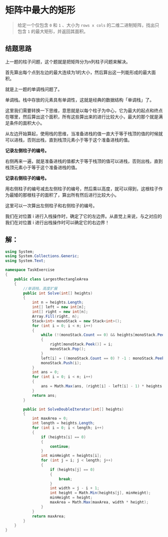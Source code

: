 # 矩阵中最大的矩形

> 给定一个仅包含 `0` 和 `1` 、大小为 `rows x cols` 的二维二进制矩阵，找出只包含 `1` 的最大矩形，并返回其面积。

## 结题思路

上一题的柱子问题，这个题就是把矩阵分为n列柱子问题来解决。

首先算出每个点到左边的最大连续为1的大小，然后算出这一列能形成的最大面积。

就是上一题的单调栈问题了。

单调栈。栈中存放的元素具有单调性，这就是经典的数据结构「单调栈」了。

这里我们需要转换一下思维，意思就是以每个柱子为中心，它为最大的起点和终点在哪里，然后算出这个面积，所有这些算出来的进行比较大小，最大的那个就是满足条件的面积大小。

从左边开始算起，使用栈的思维，当准备进栈的值一直大于等于栈顶的值的时候就可以进栈，否则出栈，直到栈顶元素小于等于这个准备进栈的值。

**记录左侧柱子的编号。**

右侧再来一遍，就是准备进栈的值都大于等于栈顶的值可以进栈，否则出栈，直到栈顶元素小于等于这个准备进栈的值。

**记录右侧柱子的编号。**

用右侧柱子的编号减去左侧柱子的编号，然后乘以高度，就可以得到，这根柱子作为最矮的那根柱子的面积了，算出所有然后进行比较大小。

这里可以一次算出左侧柱子和右侧柱子的编号。

我们在对位置 i 进行入栈操作时，确定了它的左边界。从直觉上来说，与之对应的我们在对位置 i 进行出栈操作时可以确定它的右边界！

## 解：

```c#
using System;
using System.Collections.Generic;
using System.Text;

namespace TaskExercise
{
    public class LargestRectangleArea
    {
        //单调栈，高度扩展
        public int Solve(int[] heights)
        {
            int n = heights.Length;
            int[] left = new int[n];
            int[] right = new int[n];
            Array.Fill(right, n);
            Stack<int> monoStack = new Stack<int>();
            for (int i = 0; i < n; i++)
            {
                while (!(monoStack.Count == 0) && heights[monoStack.Peek()] >= heights[i])
                {
                    right[monoStack.Peek()] = i;
                    monoStack.Pop();
                }
                left[i] = ((monoStack.Count == 0) ? -1 : monoStack.Peek());
                monoStack.Push(i);
            }
            int ans = 0;
            for (int i = 0; i < n; i++)
            {
                ans = Math.Max(ans, (right[i] - left[i] - 1) * heights[i]);
            }
            return ans;
        }

        public int SolveDoubleIterator(int[] heights)
        {
            int maxArea = 0;
            int length = heights.Length;
            for (int i = 0; i < length; i++)
            {
                if (heights[i] == 0)
                {
                    continue;
                }
                int minHeight = heights[i];
                for (int j = i; j < length; j++)
                {
                    if (heights[j] == 0)
                    {
                        break;
                    }
                    int width = j - i + 1;
                    int height = Math.Min(heights[j], minHeight);
                    minHeight = height;
                    maxArea = Math.Max(maxArea, width * height);
                }
            }
            return maxArea;
        }
    }
}

```
